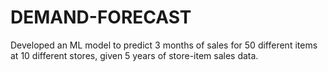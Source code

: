 # DEMAND-FORECAST
Developed an ML model to predict 3 months of sales for 50 different items at 10 different stores, given 5 years of store-item sales data.
